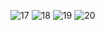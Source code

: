 ![17](https://github.com/Guia-Didatico-Interativo-CEL-LOGIC/projeto1_olamundo/assets/96205213/5e1cc349-6f84-41c7-8b4e-511c04cea5a4)
![18](https://github.com/Guia-Didatico-Interativo-CEL-LOGIC/projeto1_olamundo/assets/96205213/1e2b21d6-4428-44d8-bf89-9efd1a530307)
![19](https://github.com/Guia-Didatico-Interativo-CEL-LOGIC/projeto1_olamundo/assets/96205213/e8653a97-da61-42bd-94fd-4165f076fd92)
![20](https://github.com/Guia-Didatico-Interativo-CEL-LOGIC/projeto1_olamundo/assets/96205213/3f269912-d2e5-4b76-802f-bafe2e2a266c)
